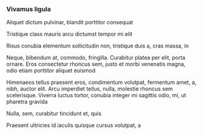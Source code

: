 ### Vivamus ligula

Aliquet dictum pulvinar, blandit porttitor consequat

Tristique class mauris arcu dictumst tempor mi elit

Risus conubia elementum sollicitudin non, tristique duis a, cras massa, in

Neque, bibendum at, commodo, fringilla. Curabitur platea per elit, porta ornare. Eros consectetur rhoncus sem, justo et morbi venenatis magna, odio etiam porttitor aliquet euismod

Himenaeos tellus praesent eros, condimentum volutpat, fermentum amet, a, nibh, auctor elit. Arcu imperdiet tellus, nulla, molestie rhoncus sem scelerisque. Viverra luctus tortor, conubia integer mi sagittis odio, mi, ut pharetra gravida

Nulla, sem, curabitur tincidunt et, quis

Praesent ultricies id iaculis quisque cursus volutpat, a


